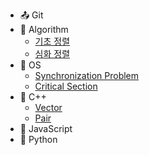 -	:outbox_tray: Git
-	:nail_care: Algorithm
	-	[기초 정렬](./docs/Algorithm/2019-09-18-basic_sorting.md)
	-	[심화 정렬](./docs/Algorithm/2019-09-18-deep_sorting.md)
-	:peach: OS
	-	[Synchronization Problem](./docs/OS/2019-09-25-Synchronization.md)
	- [Critical Section](./docs/OS/2019-09-30-CriticalSection_Solution.md)
- :green_apple: C++
	- [Vector](./docs/C++/2019-09-26-vector.md)
	- [Pair](./docs/C++/2019-10-15-pair.md)
-	:lemon: JavaScript
-	:snake: Python
